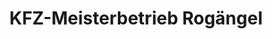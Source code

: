 ---
title: "KFZ-Meisterbetrieb Rogängel"
url: /borna/kfz-meisterbetrieb-rogaengel/
shop: Autowerkstatt
---